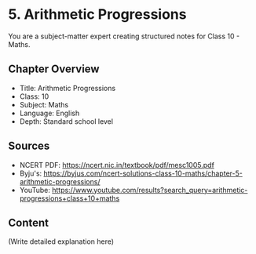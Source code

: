 # 5. Arithmetic Progressions

You are a subject-matter expert creating structured notes for Class 10 - Maths.

## Chapter Overview
- Title: Arithmetic Progressions
- Class: 10
- Subject: Maths
- Language: English
- Depth: Standard school level

## Sources
- NCERT PDF: https://ncert.nic.in/textbook/pdf/mesc1005.pdf
- Byju's: https://byjus.com/ncert-solutions-class-10-maths/chapter-5-arithmetic-progressions/
- YouTube: https://www.youtube.com/results?search_query=arithmetic-progressions+class+10+maths

## Content
(Write detailed explanation here)
